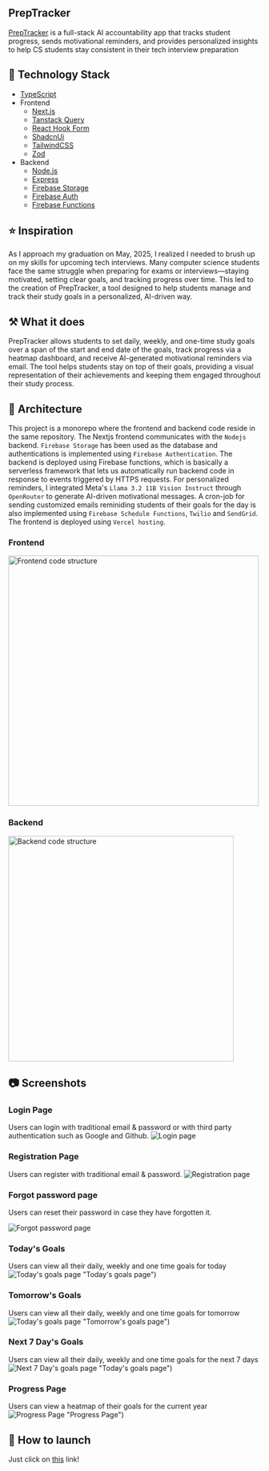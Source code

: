 ## PrepTracker

[PrepTracker](https://prep-tracker.vercel.app/) is a full-stack AI accountability app that tracks student progress, sends motivational reminders, and provides
personalized insights to help CS students stay consistent in their tech interview preparation

## :pancakes: Technology Stack

- [TypeScript](https://www.typescriptlang.org/)
- Frontend
  - [Next.js](https://nextjs.org/)
  - [Tanstack Query](https://tanstack.com/query/latest)
  - [React Hook Form](https://react-hook-form.com/)
  - [ShadcnUi](https://ui.shadcn.com/)
  - [TailwindCSS](https://tailwindcss.com/)
  - [Zod](https://zod.dev/)
- Backend
  - [Node.js](https://nodejs.org/en)
  - [Express](https://expressjs.com/)
  - [Firebase Storage](https://firebase.google.com/products/storage)
  - [Firebase Auth](https://firebase.google.com/products/auth)
  - [Firebase Functions](https://firebase.google.com/products/functions)

## :star: Inspiration
As I approach my graduation on May, 2025, I realized I needed to brush up on my skills for upcoming tech interviews. 
Many computer science students face the same struggle when preparing for exams or interviews—staying motivated, setting clear goals, and tracking progress over time. This led to the creation of PrepTracker, 
a tool designed to help students manage and track their study goals in a personalized, AI-driven way.

## :hammer_and_pick: What it does
PrepTracker allows students to set daily, weekly, and one-time study goals over a span of the start and end date of the goals, track progress via a heatmap dashboard, and receive AI-generated motivational reminders via email. 
The tool helps students stay on top of their goals, providing a visual representation of their achievements and keeping them engaged throughout their study process.

## :european_castle: Architecture
This project is a monorepo where the frontend and backend code reside in the same repository. The Nextjs frontend communicates with the `Nodejs` backend. `Firebase Storage` has been used as 
the database and authentications is implemented using `Firebase Authentication`. The backend is deployed using Firebase functions, which is basically a serverless framework that lets us automatically 
run backend code in response to events triggered by HTTPS requests. For personalized reminders, I integrated Meta's `Llama 3.2 11B Vision Instruct` through `OpenRouter` to generate AI-driven motivational messages. 
A cron-job for sending customized emails reminiding students of their goals for the day is also implemented using `Firebase Schedule Functions`, `Twilio` and `SendGrid`. 
The frontend is deployed using `Vercel hosting`.

### Frontend
<img width="500" alt="Frontend code structure" src="https://github.com/user-attachments/assets/c83149e1-6624-4d67-8b36-f7b300771009">

### Backend
<img width="450" alt="Backend code structure" src="https://github.com/user-attachments/assets/ea3ff270-7b4e-493d-b287-a485de2955b8">

## :camera: Screenshots

### Login Page
Users can login with traditional email & password or with third party authentication such as Google and Github.
![Login page](https://github.com/user-attachments/assets/edfca8d6-028b-4658-a6b2-247c3f7ee7bd "Login page")


### Registration Page
Users can register with traditional email & password.
![Registration page](https://github.com/user-attachments/assets/9bf40b58-62a2-48e5-b70a-fe96b0dc7196 "Registration page")


### Forgot password page
Users can reset their password in case they have forgotten it.

![Forgot password page](https://github.com/user-attachments/assets/672eed00-06fb-4bb1-9562-cdd2c31807c8 "Forgot password page")

### Today's Goals

Users can view all their daily, weekly and one time goals for today
![Today's goals page]([https://github.com/user-attachments/assets/34e18408-3974-4bf0-8c77-76118d62b927) "Today's goals page")

### Tomorrow's Goals
Users can view all their daily, weekly and one time goals for tomorrow
![Today's goals page]([https://github.com/user-attachments/assets/1a6d85a0-e1d5-4bcc-8a9d-ee24d5e6281f) "Tomorrow's goals page")

### Next 7 Day's Goals
Users can view all their daily, weekly and one time goals for the next 7 days
![Next 7 Day's goals page]([https://github.com/user-attachments/assets/1237c29b-66e7-43ed-922a-93ce830d7741) "Today's goals page")

### Progress Page
Users can view a heatmap of their goals for the current year
![Progress Page]([https://github.com/user-attachments/assets/1ad7d7f2-ccb5-4924-a0ea-e61b5a943f06) "Progress Page")

## :rocket: How to launch
Just click on <a href="https://prep-tracker.vercel.app/" target="_blank">this</a> link!
